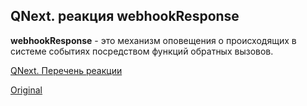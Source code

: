 ## QNext. реакция webhookResponse

**webhookResponse** - это механизм оповещения о происходящих в системе событиях посредством функций обратных вызовов.



[QNext. Перечень реакции](/docs-test/reactions)
  
[Original](https://telegra.ph/QNext-admin-reaction-webhookResponse-05-09)